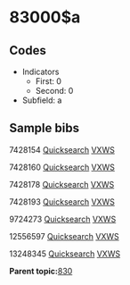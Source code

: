 # 83000$a

## Codes

-   Indicators
    -   First: 0
    -   Second: 0
-   Subfield: a

## Sample bibs

7428154 [Quicksearch](https://search.library.yale.edu/catalog/7428154) [VXWS](http://prodorbis.library.yale.edu:7014/vxws/GetHoldingsService?bibId=7428154)

7428160 [Quicksearch](https://search.library.yale.edu/catalog/7428160) [VXWS](http://prodorbis.library.yale.edu:7014/vxws/GetHoldingsService?bibId=7428160)

7428178 [Quicksearch](https://search.library.yale.edu/catalog/7428178) [VXWS](http://prodorbis.library.yale.edu:7014/vxws/GetHoldingsService?bibId=7428178)

7428193 [Quicksearch](https://search.library.yale.edu/catalog/7428193) [VXWS](http://prodorbis.library.yale.edu:7014/vxws/GetHoldingsService?bibId=7428193)

9724273 [Quicksearch](https://search.library.yale.edu/catalog/9724273) [VXWS](http://prodorbis.library.yale.edu:7014/vxws/GetHoldingsService?bibId=9724273)

12556597 [Quicksearch](https://search.library.yale.edu/catalog/12556597) [VXWS](http://prodorbis.library.yale.edu:7014/vxws/GetHoldingsService?bibId=12556597)

13248345 [Quicksearch](https://search.library.yale.edu/catalog/13248345) [VXWS](http://prodorbis.library.yale.edu:7014/vxws/GetHoldingsService?bibId=13248345)

**Parent topic:**[830](../../tags/830/830.md)

